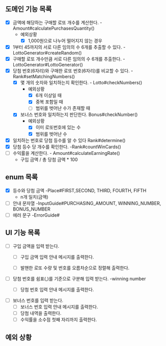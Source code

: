 ## 도메인 기능 목록

- [x] 금액에 해당하는 구매할 로또 개수를 계산한다. -Amount#calculatePurchasesQuantity()
    - 예외상황
        - [x] 1,000원으로 나누어 떨어지지 않는 경우
- [x] 1부터 45까지의 서로 다른 임의의 수 6개를 추출할 수 있다. -LottoGenerator#createRandom()
- [x] 구매할 로또 개수만큼 서로 다른 임의의 수 6개를 추출한다. -LottoGenerator#LottoGenerator()
- [x] 당첨 번호(6자리)와 구매한 로또 번호(6자리)를 비교할 수 있다. -Rank#setMatchingNumbers()
    - [x] 몇 개의 숫자와 일치하는지 확인한다. - Lotto#checkNumbers()
        - 예외상황
            - [x] 6개 이상일 때
            - [x] 중복 포함일 때
            - [ ] 범위를 벗어난 수가 존재할 때
    - [x] 보너스 번호와 일치하는지 판단한다. Bonus#checkNumber()
        - 예외상황
            - [x] 이미 로또번호에 있는 수
            - [x] 범위를 벗어난 수
- [x] 일치하는 번호로 당첨 등수를 알 수 있다 Rank#determine()
- [x] 당첨 등수 당 개수를 확인한다. -Rank#countWinCards()
- [ ] 수익률을 계산한다. - Amount#calculateEarningRate()
    - 구입 금액 / 총 당첨 금액 * 100

## enum 목록

- [x] 등수와 당첨 금액 -Place#FIRST,SECOND, THIRD, FOURTH, FIFTH
    - n개 일치(금액)
- [ ] 안내 문자열 -InputGuide#PURCHASING_AMOUNT, WINNING_NUMBER, BONUS_NUMBER
- [ ] 에러 문구 -ErrorGuide#

## UI 기능 목록

- [ ] 구입 금액을 입력 받는다.
    - [ ] 구입 금액 입력 안내 메시지를 출력한다.
    - [ ] 발핸한 로또 수량 및 번호를 오름차순으로 정렬해 출력한다.


- [ ] 당첨 번호를 쉼표(,)를 기준으로 구분해 입력 받는다. -winning number
    - [ ] 당첨 번호 입력 안내 메시지를 출력한다.


- [ ] 보너스 번호를 입력 받는다.
    - [ ] 보너스 번호 입력 안내 메시지를 출력한다.
    - [ ] 당첨 내역을 출력한다.
    - [ ] 수익률을 소수점 첫째 자리까지 출력한다.

## 예외 상황
